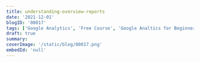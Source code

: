 ```yaml
---
title: understanding-overview-reports
date: '2021-12-01'
blogID: '00017'
tags: ['Google Analytics', 'Free Course', 'Google Analtics for Beginners']
draft: true
summary:
coverImage: '/static/blog/00017.png'
embedId: 'null'
---
```

